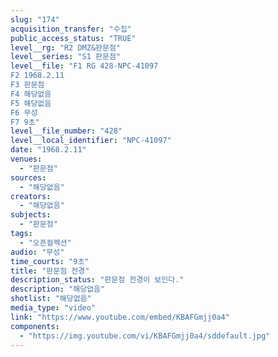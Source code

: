 ```yaml
---
slug: "174"
acquisition_transfer: "수집"
public_access_status: "TRUE"
level__rg: "R2 DMZ&판문점"
level__series: "S1 판문점"
level__file: "F1 RG 428-NPC-41097
F2 1968.2.11
F3 판문점 
F4 해당없음
F5 해당없음 
F6 무성 
F7 9초"
level__file_number: "428"
level__local_identifier: "NPC-41097"
date: "1968.2.11"
venues: 
  - "판문점"
sources: 
  - "해당없음"
creators: 
  - "해당없음"
subjects: 
  - "판문점"
tags: 
  - "오픈컬렉션"
audio: "무성"
time_courts: "9초"
title: "판문점 전경"
description_status: "판문점 전경이 보인다."
description: "해당없음"
shotlist: "해당없음"
media_type: "video"
link: "https://www.youtube.com/embed/KBAFGmjj0a4"
components: 
  - "https://img.youtube.com/vi/KBAFGmjj0a4/sddefault.jpg"
---
```

